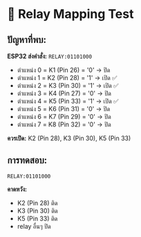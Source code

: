 # 🔧 Relay Mapping Test

## ปัญหาที่พบ:

**ESP32 ส่งคำสั่ง:** `RELAY:01101000`
- ตำแหน่ง 0 = K1 (Pin 26) = '0' → ปิด
- ตำแหน่ง 1 = K2 (Pin 28) = '1' → เปิด ✅  
- ตำแหน่ง 2 = K3 (Pin 30) = '1' → เปิด ✅
- ตำแหน่ง 3 = K4 (Pin 27) = '0' → ปิด
- ตำแหน่ง 4 = K5 (Pin 33) = '1' → เปิด ✅
- ตำแหน่ง 5 = K6 (Pin 31) = '0' → ปิด
- ตำแหน่ง 6 = K7 (Pin 29) = '0' → ปิด
- ตำแหน่ง 7 = K8 (Pin 32) = '0' → ปิด

**ควรเปิด:** K2 (Pin 28), K3 (Pin 30), K5 (Pin 33)

## การทดสอบ:

```
RELAY:01101000
```

**คาดหวัง:**
- K2 (Pin 28) ติด
- K3 (Pin 30) ติด  
- K5 (Pin 33) ติด
- relay อื่นๆ ปิด

